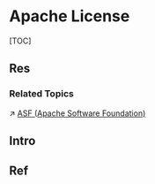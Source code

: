 # Apache License

[TOC]



## Res
### Related Topics
↗ [ASF (Apache Software Foundation)](../Free%20Software%20Organizations/ASF%20(Apache%20Software%20Foundation).md)



## Intro


## Ref

